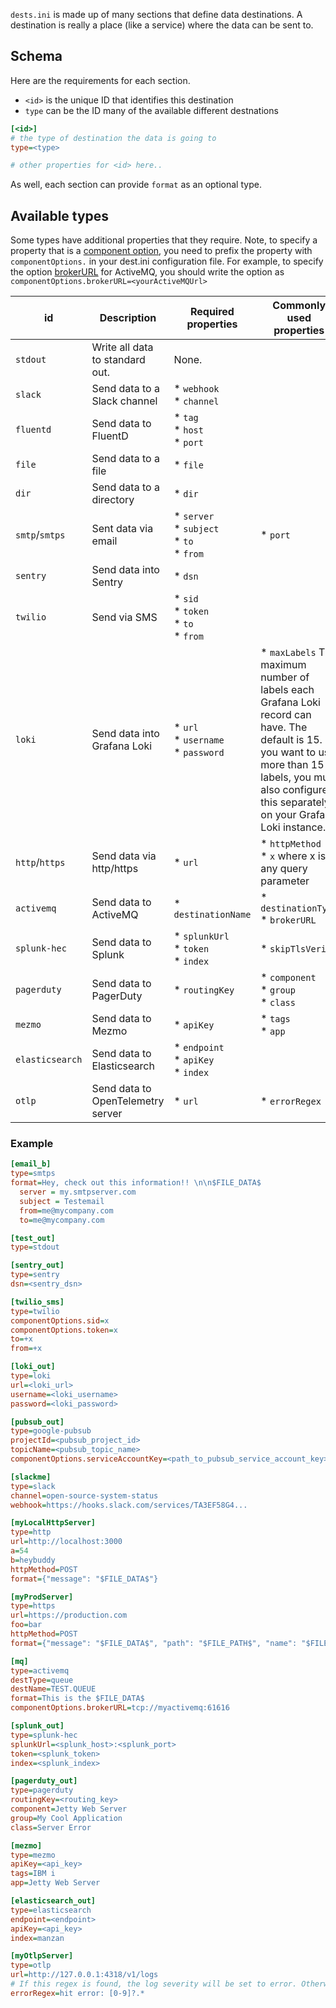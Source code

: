 `dests.ini` is made up of many sections that define data destinations. A destination is really a place (like a service) where the data can be sent to.

## Schema

Here are the requirements for each section.

* `<id>` is the unique ID that identifies this destination
* `type` can be the ID many of the available different destnations

```ini
[<id>]
# the type of destination the data is going to
type=<type>

# other properties for <id> here..
```
As well, each section can provide `format` as an optional type.

## Available types

Some types have additional properties that they require. Note, to specify a property that is a [component option](https://camel.apache.org/manual/component.html#_configuring_component_options),
you need to prefix the property with `componentOptions.` in your dest.ini configuration file. For example, to specify the option [brokerURL](https://camel.apache.org/components/3.22.x/activemq-component.html#_component_option_brokerURL) 
for ActiveMQ, you should write the option as `componentOptions.brokerURL=<yourActiveMQUrl>`

| id               | Description                     | Required properties                                        | Commonly used properties                                 | All properties
|------------------|---------------------------------|------------------------------------------------------------| -------------------------------------------------------- |----------------------------------------------------------------------|
| `stdout`         | Write all data to standard out. | None.                                                      |                                                          | https://camel.apache.org/components/3.22.x/stream-component.html     |  
| `slack`          | Send data to a Slack channel    | * `webhook` <br> * `channel`                               |                                                          | https://camel.apache.org/components/3.22.x/slack-component.html      |
| `fluentd`        | Send data to FluentD            | * `tag` <br> * `host` <br> * `port`                        |                                                          |                                                                      |
| `file`           | Send data to a file             | * `file`                                                   |                                                          | https://camel.apache.org/components/3.22.x/stream-component.html     |
| `dir`            | Send data to a directory        | * `dir`                                                    |                                                          | https://camel.apache.org/components/3.22.x/file-component.html       |    
| `smtp`/`smtps`   | Sent data via email             | * `server` <br> * `subject` <br> * `to` <br> * `from`      | * `port`                                                 | https://camel.apache.org/components/3.22.x/mail-component.html       |
| `sentry`         | Send data into Sentry           | * `dsn`                                                    |                                                          |                                                                      |
| `twilio`         | Send via SMS                    | * `sid` <br> * `token` <br> * `to` <br> * `from`           |                                                          | https://camel.apache.org/components/3.22.x/twilio-component.html     |
| `loki`           | Send data into Grafana Loki     | * `url` <br> * `username` <br> * `password` <br>           | * `maxLabels` The maximum number of labels each Grafana Loki record can have. The default is 15. If you want to use more than 15 labels, you must also configure this separately on your Grafana Loki instance.                                                        |                                                                      |
| `http`/`https`   | Send data via http/https        | * `url`                                                    | * `httpMethod` <br> * `x` where x is any query parameter | https://camel.apache.org/components/3.22.x/http-component.html       |
| `activemq`       | Send data to ActiveMQ           | * `destinationName`                                        | * `destinationType` <br> * `brokerURL`                   | https://camel.apache.org/components/3.22.x/activemq-component.html   |
| `splunk-hec`     | Send data to Splunk             | * `splunkUrl` <br> * `token` <br> * `index`                | * `skipTlsVerify`                                        | https://camel.apache.org/components/3.22.x/splunk-hec-component.html |
| `pagerduty`      | Send data to PagerDuty          | * `routingKey`                                             | * `component` <br> * `group` <br> * `class`              |                                                                      |
| `mezmo`          | Send data to Mezmo              | * `apiKey`                                                 | * `tags` <br> * `app`                                    |                                                                      |
| `elasticsearch`  | Send data to Elasticsearch      | * `endpoint` <br> * `apiKey` <br> * `index`                |                                                          |                                                                      |
| `otlp`  | Send data to OpenTelemetry server | * `url` | * `errorRegex`                                                         |                                                                      |

### Example

```ini
[email_b]
type=smtps
format=Hey, check out this information!! \n\n$FILE_DATA$
  server = my.smtpserver.com
  subject = Testemail
  from=me@mycompany.com
  to=me@mycompany.com

[test_out]
type=stdout

[sentry_out]
type=sentry
dsn=<sentry_dsn>

[twilio_sms]
type=twilio
componentOptions.sid=x
componentOptions.token=x
to=+x
from=+x

[loki_out]
type=loki
url=<loki_url>
username=<loki_username>
password=<loki_password>

[pubsub_out]
type=google-pubsub
projectId=<pubsub_project_id>
topicName=<pubsub_topic_name>
componentOptions.serviceAccountKey=<path_to_pubsub_service_account_key>

[slackme]
type=slack
channel=open-source-system-status
webhook=https://hooks.slack.com/services/TA3EF58G4...

[myLocalHttpServer]
type=http
url=http://localhost:3000
a=54
b=heybuddy
httpMethod=POST
format={"message": "$FILE_DATA$"}

[myProdServer]
type=https
url=https://production.com
foo=bar
httpMethod=POST
format={"message": "$FILE_DATA$", "path": "$FILE_PATH$", "name": "$FILE_NAME$"}

[mq]
type=activemq
destType=queue
destName=TEST.QUEUE
format=This is the $FILE_DATA$
componentOptions.brokerURL=tcp://myactivemq:61616

[splunk_out]
type=splunk-hec
splunkUrl=<splunk_host>:<splunk_port>
token=<splunk_token>
index=<splunk_index>

[pagerduty_out]
type=pagerduty
routingKey=<routing_key>
component=Jetty Web Server
group=My Cool Application
class=Server Error

[mezmo]
type=mezmo
apiKey=<api_key>
tags=IBM i
app=Jetty Web Server

[elasticsearch_out]
type=elasticsearch
endpoint=<endpoint>
apiKey=<api_key>
index=manzan

[myOtlpServer]
type=otlp
url=http://127.0.0.1:4318/v1/logs
# If this regex is found, the log severity will be set to error. Otherwise, it will be info. 
errorRegex=hit error: [0-9]?.*
```
